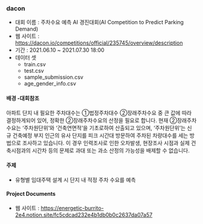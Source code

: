 ### dacon
 * 대회 이름 : 주차수요 예측 AI 경진대회(AI Competition to Predict Parking Demand)
 * 웹 사이트 : https://dacon.io/competitions/official/235745/overview/description
 * 기간 : 2021.06.10 ~ 2021.07.30 18:00
 * 데이터 셋
    * train.csv
    * test.csv
    * sample_submission.csv
    * age_gender_info.csv

 #### 배경 -대회참조
 아파트 단지 내 필요한 주차대수는 ①법정주차대수 ②장래주차수요 중 큰 값에 따라 결정하게되어 있어, 정확한 ②장래주차수요의 산정을 필요로 합니다.
현재 ②장래주차수요는 ‘주차원단위’와 ‘건축연면적’을 기초로하여 산출되고 있으며, ‘주차원단위’는 신규 건축예정 부지 인근의 유사 단지를 피크 시간대 방문하여 주차된 차량대수를 세는 방법으로 조사하고 있습니다.
이 경우 인력조사로 인한 오차발생, 현장조사 시점과 실제 건축시점과의 시간차 등의 문제로 과대 또는 과소 산정의 가능성을 배제할 수 없습니다.

#### 주제
 * 유형별 임대주택 설계 시 단지 내 적정 주차 수요를 예측

#### Project Documents
 * 웹 사이트 : https://energetic-burrito-2e4.notion.site/fc5cdcad232e4b1db0b0c2637da07a57
